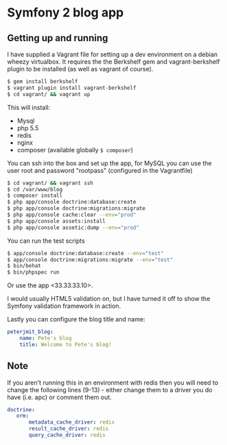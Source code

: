 # Symfony 2 blog app

## Getting up and running

I have supplied a Vagrant file for setting up a dev environment
on a debian wheezy virtualbox. It requires the the Berkshelf gem
and vagrant-berkshelf plugin to be installed (as well as vagrant
of course).

```bash
$ gem install berkshelf
$ vagrant plugin install vagrant-berkshelf
$ cd vagrant/ && vagrant up
```

This will install:
* Mysql
* php 5.5
* redis
* nginx
* composer (available globally `$ composer`)

You can ssh into the box and set up the app, for MySQL you can use the user root
and password "rootpass" (configured in the Vagrantfile)

```bash
$ cd vagrant/ && vagrant ssh
$ cd /var/www/blog
$ composer install
$ php app/console doctrine:database:create
$ php app/console doctrine:migrations:migrate
$ php app/console cache:clear --env="prod"
$ php app/console assets:install
$ php app/console assetic:dump --env="prod"
```

You can run the test scripts

```bash
$ app/console doctrine:database:create --env="test"
$ app/console doctrine:migrations:migrate --env="test"
$ bin/behat
$ bin/phpspec run
```

Or use the app <33.33.33.10>.

I would usually HTML5 validation on, but I have turned it off to show the Symfony
validation framework in action.

Lastly you can configure the blog title and name:

```yaml
peterjmit_blog:
    name: Pete's blog
    title: Welcome to Pete's blog!
```

## Note
If you aren't running this in an environment with redis then you will need
to change the following lines (9-13) - either change them to a driver you do have
(i.e. apc) or comment them out.

```yaml
doctrine:
   orm:
       metadata_cache_driver: redis
       result_cache_driver: redis
       query_cache_driver: redis
```

